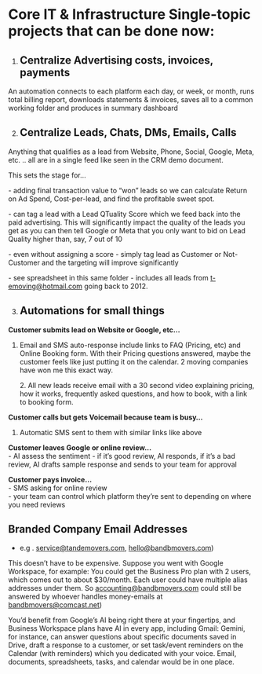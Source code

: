 # Core IT &  Infrastructure  Single-topic projects that can be done now:

1. ## Centralize Advertising costs, invoices, payments

An automation connects to each platform each day, or week, or month, runs total billing report, downloads statements & invoices, saves all to a common working folder and produces in summary dashboard 

2. ## Centralize Leads, Chats, DMs, Emails, Calls

Anything that qualifies as a lead from Website, Phone, Social, Google, Meta, etc. .. all are in a single feed like seen in the CRM demo document. 

This sets the stage for…

\- adding final transaction value to “won” leads so we can calculate Return on Ad Spend, Cost-per-lead, and find the profitable sweet spot. 

\- can tag a lead with a Lead QTuality Score which we feed back into the paid advertising. This will significantly impact the quality of the leads you get as you can then tell Google or Meta that you only want to bid on Lead Quality higher than, say, 7 out of 10

\- even without assigning a score \- simply tag lead as Customer or Not-Customer and the targeting will improve significantly 

\- see spreadsheet in this same folder \- includes all leads from [t-emoving@hotmail.com](mailto:t-emoving@hotmail.com) going back to 2012\. 

3. ## Automations for small things

**Customer submits lead on Website or Google, etc…**

1. Email and SMS auto-response include links to FAQ (Pricing, etc) and Online Booking form. With their Pricing questions answered, maybe the customer feels like just putting it on the calendar. 2 moving companies have won me this exact way. 

   2\. All new leads receive email with a 30 second video explaining pricing, how it works, frequently asked questions, and how to book, with a link to booking form. 

**Customer calls but gets Voicemail because team is busy…**

1. Automatic SMS sent to them with similar links like above 

**Customer leaves Google or online review…**  
\- AI assess the sentiment \- if it’s good review, AI responds, if it’s a bad review, AI drafts sample response and sends to your team for approval

**Customer pays invoice…**  
\- SMS asking for online review  
\- your team can control which platform they’re sent to depending on where you need reviews

## Branded Company Email Addresses

- e.g . [service@tandemovers.com](mailto:service@tandemovers.com), [hello@bandbmovers.com](mailto:hello@bandbmovers.com))

This doesn’t have to be expensive. Suppose you went with Google Workspace, for example: You could get the Business Pro plan with 2 users, which comes out to about $30/month. Each user could have multiple alias addresses under them. So [accounting@bandbmovers.com](mailto:accounting@bandbmovers.com) could still be answered by whoever handles money-emails at [bandbmovers@comcast.net](mailto:bandbmovers@comcast.net))

You’d benefit from Google’s AI being right there at your fingertips, and Business Workspace plans have AI in every app, including Gmail: Gemini, for instance, can answer questions about specific documents saved in Drive, draft a response to a customer, or set task/event reminders on the Calendar (with reminders) which you dedicated with your voice. Email, documents, spreadsheets, tasks, and calendar would be in one place. 

